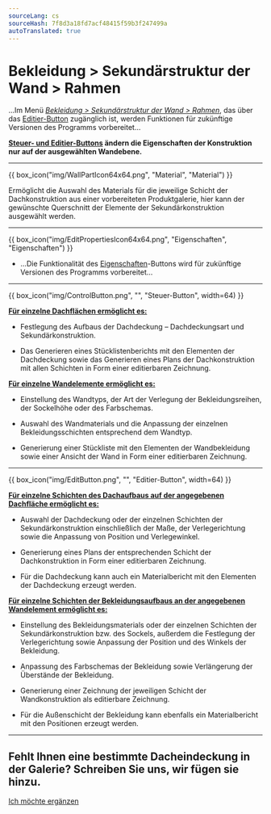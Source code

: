 ```yaml
---
sourceLang: cs
sourceHash: 7f8d3a18fd7acf48415f59b3f247499a
autoTranslated: true
---
```


# Bekleidung &gt; Sekundärstruktur der Wand &gt; Rahmen

<p>...Im Menü <u><i>Bekleidung &gt; Sekundärstruktur der Wand &gt; Rahmen</i></u>, das über das <u>Editier-Button</u> zugänglich ist, werden Funktionen für zukünftige Versionen des Programms vorbereitet...</p>
<p><b><u>Steuer- und Editier-Buttons</u> ändern die Eigenschaften der Konstruktion nur auf der ausgewählten Wandebene.</b></p>

<hr class="main"> <!-- Vodorovná čára jako oddělovač sekce -->

{{ box_icon("img/WallPartIcon64x64.png", "Material", "Material") }}

<p>
  Ermöglicht die Auswahl des Materials für die jeweilige Schicht der Dachkonstruktion aus einer vorbereiteten Produktgalerie, hier kann der gewünschte Querschnitt der Elemente der Sekundärkonstruktion ausgewählt werden.
</p>

<hr class="main"> <!-- Vodorovná čára jako oddělovač sekce -->

<p>
{{ box_icon("img/EditPropertiesIcon64x64.png", "Eigenschaften", "Eigenschaften") }}
</p>

<ul>
  <li><p>...Die Funktionalität des <u>Eigenschaften</u>-Buttons wird für zukünftige Versionen des Programms vorbereitet...</p></li>
</ul>

<hr class="main"> <!-- Vodorovná čára jako oddělovač sekce -->

<p>
{{ box_icon("img/ControlButton.png", "", "Steuer-Button", width=64) }}
</p>

<p><b><u>Für einzelne Dachflächen ermöglicht es:</u></b></p>
<ul>
  <li><p>Festlegung des Aufbaus der Dachdeckung – Dachdeckungsart und Sekundärkonstruktion.</p></li>
  <li><p>Das Generieren eines Stücklistenberichts mit den Elementen der Dachdeckung sowie das Generieren eines Plans der Dachkonstruktion mit allen Schichten in Form einer editierbaren Zeichnung.</p></li>
</ul>

<p><b><u>Für einzelne Wandelemente ermöglicht es:</u></b></p>
<ul>
<li><p>Einstellung des Wandtyps, der Art der Verlegung der Bekleidungsreihen, der Sockelhöhe oder des Farbschemas.</p></li>
<li><p>Auswahl des Wandmaterials und die Anpassung der einzelnen Bekleidungsschichten entsprechend dem Wandtyp.</p></li>
<li><p>Generierung einer Stückliste mit den Elementen der Wandbekleidung sowie einer Ansicht der Wand in Form einer editierbaren Zeichnung.</p></li>
</ul>

<hr class="main"> <!-- Vodorovná čára jako oddělovač sekce -->

<p>
{{ box_icon("img/EditButton.png", "", "Editier-Button", width=64) }}
</p>

<p><b><u>Für einzelne Schichten des Dachaufbaus auf der angegebenen Dachfläche ermöglicht es:</u></b></p>
<ul>
  <li><p>Auswahl der Dachdeckung oder der einzelnen Schichten der Sekundärkonstruktion einschließlich der Maße, der Verlegerichtung sowie die Anpassung von Position und Verlegewinkel.</p></li>
  <li><p>Generierung eines Plans der entsprechenden Schicht der Dachkonstruktion in Form einer editierbaren Zeichnung.</p></li>
  <li><p>Für die Dachdeckung kann auch ein Materialbericht mit den Elementen der Dachdeckung erzeugt werden.</p></li>
</ul>

<p><b><u>Für einzelne Schichten der Bekleidungsaufbaus an der angegebenen Wandelement ermöglicht es:</u></b></p>
<ul>
<li><p>Einstellung des Bekleidungsmaterials oder der einzelnen Schichten der Sekundärkonstruktion bzw. des Sockels, außerdem die Festlegung der Verlegerichtung sowie Anpassung der Position und des Winkels der Bekleidung.</p></li>
<li><p>Anpassung des Farbschemas der Bekleidung sowie Verlängerung der Überstände der Bekleidung.</p></li> 
<li><p>Generierung einer Zeichnung der jeweiligen Schicht der Wandkonstruktion als editierbare Zeichnung.</p></li>
<li><p>Für die Außenschicht der Bekleidung kann ebenfalls ein Materialbericht mit den Positionen erzeugt werden.</p></li>
</ul>

<hr class="main"> <!-- Vodorovná čára jako oddělovač sekce -->

<h2>Fehlt Ihnen eine bestimmte Dacheindeckung in der Galerie? Schreiben Sie uns, wir fügen sie hinzu.</h2>
<a href="mailto:jiri.podval@histruct.com?subject=Anfrage zum HiStruct Gebäude-Konfigurator" class="btn">
  Ich möchte ergänzen
</a>

<!-- product: HiStruct Building Configurator -->